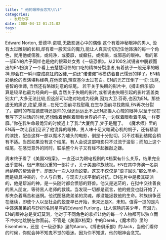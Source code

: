 ```yaml
---
title: " 他的眼神会念咒\t\t"
categories:
  - 发现分享
date: 2008-04-12 01:21:02
tags:
---
```


Edward Norton, 爱德华.诺顿,无数影迷心中的偶像.这个有着神秘眼神的男人, 没有太过雕刻的长相,却有着一股天生的魔力,能让人真真切切记住他饰演的每一个角色，就用他或儒雅，或纯净，或萎靡，或癫狂，或痴呆，或邪恶的眼神。 看的第一部EN的片子同样也是他的银幕处女秀《一级恐惧》。从2100名试镜者中脱颖而出的EN扮演了一个看上去楚楚可怜的口吃的精神分裂患者,有着孩子一般无辜的眼神,却会在一瞬间变成疯狂的凶徒,一边还”诺诺诺”地模仿着自己懦弱的样子。EN精彩绝伦的表演堪称经典,在他面前,理查基尔太过苍白。EN的光芒压倒了一切: 法庭, 睿智的律师, 当然还有略嫌刻意的结尾。 若干关于失眠的影片中,《搏击俱乐部》算是较早也最为经典的一部,当然关于失眠的影片,或者说由失眠引起的影片涵盖类别太广,大多无法比较,但这部可以绝对地成为经典,因为大卫.芬奇,也因为EN。那些虚无的痛苦,绝望,爆发…在死亡面前寻找慰藉,在生存面前寻找救赎,EN再次分裂了。那时的布拉德皮特还是帅的,但还远远比不上EN那摄人心魄的眼神,以至于现在我写下这些话的时候,还想像着他眯着眼看世界的样子,一边眯着眼看着电脑,一样萎靡。”你在我生命最诡异的时候遇上了我.”大厦倒了,梦于是醒了。 《魔术师》里的EN再一次让我们见识了他诡异的眼神，男人味十足又暗藏心机的胡子，还有精湛的演技，配合这样一部以魔术为噱头的电影，倒是十分贴切。只不过看到结尾会稍有不适。当然如果没有这个结尾，有人会说这部电影只不过流于滥俗；而加上这个结尾，在感觉意外的同时，联系整个片子又有经不起推敲之嫌。 

周末终于看了《美国X档案》，一直还以为跟电视剧的X档案有什么关系，结果完全出乎意料。很严肃很沉重的一部片子，关于美国种族歧视。EN在其中饰演一名崇尚纳粹的帮派骨干，却因为一次入狱而蜕变。这又不仅仅是“浪子回头”那么简单，而是极具冲突的，个人与自我，与现实力求平衡的对抗。EN在片中是极其硬派的，他是帮派的神，是一头随时都会愤怒的野兽。他又是迷茫的，在狱中交往善良的黑人朋友，等待黑人老师的救赎。当发现一切都是谎言，他的蜕变也就开始了，却夹杂着痛苦和迷惘。他试图拯救弟弟的灵魂，却没能拯救他的生命。种族纷争还在继续，即使个人以至社会的蜕变早已开始，未来还是X，未知。值得一提的是片中饰演弟弟的与EN同名同星座的Edward Furlong，让人惊艳的美少年，有潜力。 EN的眼神总是变幻莫测，他对于不同角色的拿捏让他的每一个人物都可以独立而不冲突地跳脱在你面前。不管是《美国X档案》中的Derek，《魔术师》里的Eisenheim，还是《一级恐惧》里的Aaron，《搏击俱乐部》的Jack，当他们看你的时候，你就会神不知鬼不觉的着迷。因为你不知道，他的眼神会念咒。